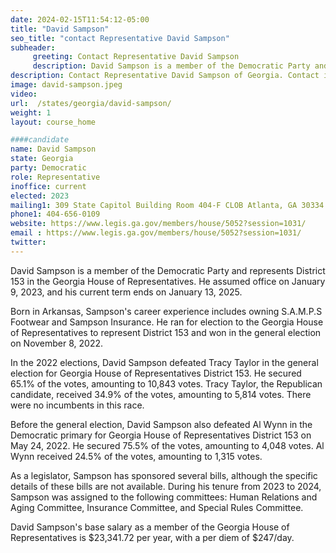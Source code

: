 ```yaml
---
date: 2024-02-15T11:54:12-05:00
title: "David Sampson"
seo_title: "contact Representative David Sampson"
subheader:
     greeting: Contact Representative David Sampson
     description: David Sampson is a member of the Democratic Party and represents District 153 in the Georgia House of Representatives. He assumed office on January 9, 2023, and his current term ends on January 13, 2025.
description: Contact Representative David Sampson of Georgia. Contact information for David Sampson includes email address, phone number, and mailing address.
image: david-sampson.jpeg
video:
url:  /states/georgia/david-sampson/
weight: 1
layout: course_home

####candidate
name: David Sampson
state: Georgia
party: Democratic
role: Representative
inoffice: current
elected: 2023
mailing1: 309 State Capitol Building Room 404-F CLOB Atlanta, GA 30334
phone1: 404-656-0109
website: https://www.legis.ga.gov/members/house/5052?session=1031/
email : https://www.legis.ga.gov/members/house/5052?session=1031/
twitter:
---
```


David Sampson is a member of the Democratic Party and represents District 153 in the Georgia House of Representatives. He assumed office on January 9, 2023, and his current term ends on January 13, 2025.

Born in Arkansas, Sampson's career experience includes owning S.A.M.P.S Footwear and Sampson Insurance. He ran for election to the Georgia House of Representatives to represent District 153 and won in the general election on November 8, 2022.

In the 2022 elections, David Sampson defeated Tracy Taylor in the general election for Georgia House of Representatives District 153. He secured 65.1% of the votes, amounting to 10,843 votes. Tracy Taylor, the Republican candidate, received 34.9% of the votes, amounting to 5,814 votes. There were no incumbents in this race.

Before the general election, David Sampson also defeated Al Wynn in the Democratic primary for Georgia House of Representatives District 153 on May 24, 2022. He secured 75.5% of the votes, amounting to 4,048 votes. Al Wynn received 24.5% of the votes, amounting to 1,315 votes.

As a legislator, Sampson has sponsored several bills, although the specific details of these bills are not available. During his tenure from 2023 to 2024, Sampson was assigned to the following committees: Human Relations and Aging Committee, Insurance Committee, and Special Rules Committee.

David Sampson's base salary as a member of the Georgia House of Representatives is $23,341.72 per year, with a per diem of $247/day.
